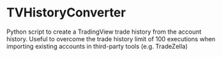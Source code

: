 # TVHistoryConverter
Python script to create a TradingView trade history from the account history. Useful to overcome the trade history limit of 100 executions when importing existing accounts in third-party tools (e.g. TradeZella)
